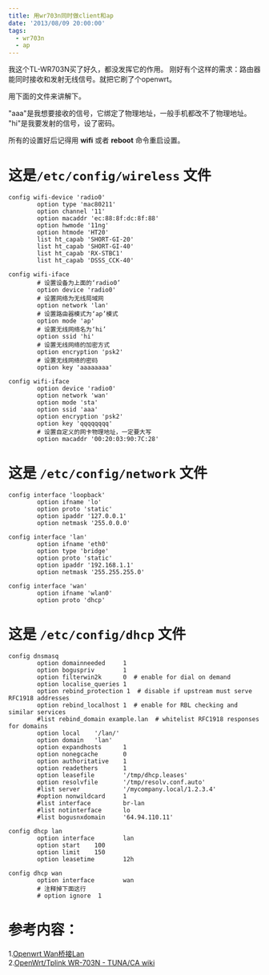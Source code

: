 ```yaml
---
title: 用wr703n同时做client和ap
date: '2013/08/09 20:00:00'
tags:
  - wr703n
  - ap
---
```


我这个TL-WR703N买了好久，都没发挥它的作用。 刚好有个这样的需求：路由器能同时接收和发射无线信号。就把它刷了个openwrt。

用下面的文件来讲解下。

"aaa"是我想要接收的信号，它绑定了物理地址，一般手机都改不了物理地址。<br>
"hi"是我要发射的信号，设了密码。

所有的设置好后记得用 **wifi** 或者 **reboot** 命令重启设置。

# 这是`/etc/config/wireless` 文件

```
config wifi-device 'radio0'
        option type 'mac80211'
        option channel '11'
        option macaddr 'ec:88:8f:dc:8f:88'
        option hwmode '11ng'
        option htmode 'HT20'
        list ht_capab 'SHORT-GI-20'
        list ht_capab 'SHORT-GI-40'
        list ht_capab 'RX-STBC1'
        list ht_capab 'DSSS_CCK-40'

config wifi-iface
        # 设置设备为上面的‘radio0’
        option device 'radio0'
        # 设置网络为无线局域网
        option network 'lan'
        # 设置路由器模式为‘ap’模式
        option mode 'ap'
        # 设置无线网络名为‘hi’
        option ssid 'hi'
        # 设置无线网络的加密方式
        option encryption 'psk2'
        # 设置无线网络的密码
        option key 'aaaaaaaa'

config wifi-iface
        option device 'radio0'
        option network 'wan'
        option mode 'sta'
        option ssid 'aaa'
        option encryption 'psk2'
        option key 'qqqqqqqq'
        # 设置自定义的网卡物理地址，一定要大写
        option macaddr '00:20:03:90:7C:28'
```

# 这是 `/etc/config/network` 文件

```
config interface 'loopback'
        option ifname 'lo'
        option proto 'static'
        option ipaddr '127.0.0.1'
        option netmask '255.0.0.0'

config interface 'lan'
        option ifname 'eth0'
        option type 'bridge'
        option proto 'static'
        option ipaddr '192.168.1.1'
        option netmask '255.255.255.0'

config interface 'wan'
        option ifname 'wlan0'
        option proto 'dhcp'
```

# 这是 `/etc/config/dhcp` 文件

```
config dnsmasq
        option domainneeded     1
        option boguspriv        1
        option filterwin2k      0  # enable for dial on demand
        option localise_queries 1
        option rebind_protection 1  # disable if upstream must serve RFC1918 addresses
        option rebind_localhost 1  # enable for RBL checking and similar services
        #list rebind_domain example.lan  # whitelist RFC1918 responses for domains
        option local    '/lan/'
        option domain   'lan'
        option expandhosts      1
        option nonegcache       0
        option authoritative    1
        option readethers       1
        option leasefile        '/tmp/dhcp.leases'
        option resolvfile       '/tmp/resolv.conf.auto'
        #list server            '/mycompany.local/1.2.3.4'
        #option nonwildcard     1
        #list interface         br-lan
        #list notinterface      lo
        #list bogusnxdomain     '64.94.110.11'

config dhcp lan
        option interface        lan
        option start    100
        option limit    150
        option leasetime        12h

config dhcp wan
        option interface        wan
        # 注释掉下面这行
        # option ignore  1
```

# 参考内容：

1.[Openwrt Wan桥接Lan](http://see.sl088.com/wiki/Openwrt_Wan%E6%A1%A5%E6%8E%A5Lan)<br>
2.[OpenWrt/Tplink WR-703N - TUNA/CA wiki](http://wiki.tuna.tsinghua.edu.cn/OpenWrt/Tplink%20WR-703N)

